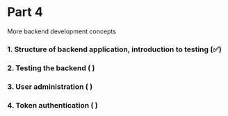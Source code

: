 <!--- Emoji for easy copy & paste: ✅ -->

# Part 4
More backend development concepts  

### 1. Structure of backend application, introduction to testing (✅)
### 2. Testing the backend ( )
### 3. User administration ( )
### 4. Token authentication ( )